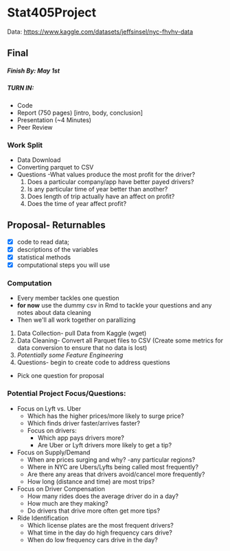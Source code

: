 # Stat405Project

Data:
https://www.kaggle.com/datasets/jeffsinsel/nyc-fhvhv-data


## Final

##### Finish By: May 1st

##### TURN IN:
- Code
- Report (750 pages) [intro, body, conclusion]
- Presentation (~4 Minutes)
- Peer Review

### Work Split
- Data Download
- Converting parquet to CSV
- Questions
	-What values produce the most profit for the driver?
	1. Does a particular company/app have better payed drivers?
	2. Is any particular time of year better than another?
	3. Does length of trip actually have an affect on profit?
	4. Does the time of year affect profit?




## Proposal- Returnables
- [X] code to read data; 
- [X] descriptions of the variables
- [X] statistical methods
- [X] computational steps you will use

### Computation
- Every member tackles one question
- __for now__ use the dummy csv in Rmd to tackle your questions and any notes about data cleaning
- Then we'll all work together on parallizing

1. Data Collection- pull Data from Kaggle (wget)
2. Data Cleaning- Convert all Parquet files to CSV (Create some metrics for data conversion to ensure that no data is lost)
3. _Potentially some Feature Engineering_
4. Questions- begin to create code to address questions
* Pick one question for proposal

### Potential Project Focus/Questions:

- Focus on Lyft vs. Uber
    - Which has the higher prices/more likely to surge price?
    - Which finds driver faster/arrives faster?
    - Focus on drivers:
        - Which app pays drivers more?
        - Are Uber or Lyft drivers more likely to get a tip?
- Focus on Supply/Demand
    - When are prices surging and why?
	-any particular regions?
    - Where in NYC are Ubers/Lyfts being called most frequently?
    - Are there any areas that drivers avoid/cancel more frequently?
    - How long (distance and time) are most trips?
- Focus on Driver Compensation
    - How many rides does the average driver do in a day?
    - How much are they making?
    - Do drivers that drive more often get more tips?
- Ride Identification
    - Which license plates are the most frequent drivers?
    - What time in the day do high frequency cars drive?
    - When do low frequency cars drive in the day?
   
